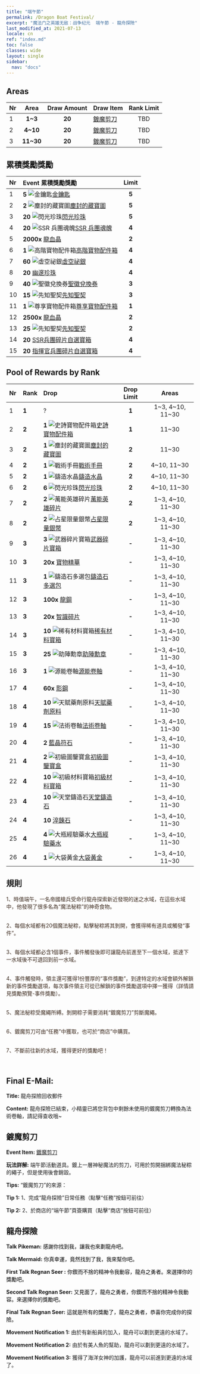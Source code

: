 ```yaml
---
title: "端午節"
permalink: /Dragon Boat Festival/
excerpt: "魔法门之英雄无敌：战争纪元  端午節 - 龍舟探險"
last_modified_at: 2021-07-13
locale: cn
ref: "index.md"
toc: false
classes: wide
layout: single
sidebar:
  nav: "docs"
---
```




## Areas

  |  Nr  | Area | Draw Amount | Draw Item | Rank Limit | 
  |:-----|:----:|:-----------:|:-----------|:----------:|
  | 1 | **1~3** | **20** | [鍍魔剪刀](/cn/Items/con_2175/) | TBD |
  | 2 | **4~10** | **20** | [鍍魔剪刀](/cn/Items/con_2175/) | TBD |
  | 3 | **11~30** | **20** | [鍍魔剪刀](/cn/Items/con_2175/) | TBD |


## 累積獎勵獎勵

  |  Nr  | Event 累積獎勵獎勵 | Limit |
  |:-----|:-------------|:-----:|
  | 1 | **5** ![金鑰匙](/images/t/i_tool_3041.png)[金鑰匙](/cn/Items/con_783/) | **5** |
  | 2 | **2** ![塵封的藏寶圖](/images/t/i_810102.png)[塵封的藏寶圖](/cn/Items/con_1156/) | **5** |
  | 3 | **20** ![閃光珍珠](/images/t/i_10013.png)[閃光珍珠](/cn/Items/con_527/) | **5** |
  | 4 | **20** ![SSR 兵團魂魄](/images/t/i_10021.png)[SSR 兵團魂魄](/cn/Items/con_535/) | **4** |
  | 5 |  **2000x** [龍血晶](/cn/Items/con_879/) | **2** |
  | 6 | **1** ![高階寶物配件箱](/images/t/i_907047.png)[高階寶物配件箱](/cn/Items/con_1507/) | **4** |
  | 7 | **60** ![虛空祕銀](/images/t/i_3075.png)[虛空祕銀](/cn/Items/con_817/) | **4** |
  | 8 | **20** [幽邃珍珠](/cn/Items/con_2135/) | **4** |
  | 9 | **40** ![聖徽兌換券](/images/t/i_10003.png)[聖徽兌換券](/cn/Items/con_513/) | **3** |
  | 10 | **15** ![先知聖契](/images/t/i_3074.png)[先知聖契](/cn/Items/con_816/) | **3** |
  | 11 | **1** ![尊享寶物配件箱](/images/t/i_906054.png)[尊享寶物配件箱](/cn/Items/con_1874/) | **1** |
  | 12 |  **2500x** [龍血晶](/cn/Items/con_879/) | **2** |
  | 13 | **25** ![先知聖契](/images/t/i_3074.png)[先知聖契](/cn/Items/con_816/) | **2** |
  | 14 | **20** [SSR兵團碎片自選寶箱](/cn/Items/con_2172/) | **4** |
  | 15 | **20** [指揮官兵團碎片自選寶箱](/cn/Items/con_2173/) | **4** |


## Pool of Rewards by Rank

  |  Nr  | Rank | Drop | Drop Limit | Areas |
  |:-----|:-----|:-----|:----------:|:-----:|
  | 1 | **1** | ? | **1** | 1~3, 4~10, 11~30 |
  | 2 | **2** | **1** ![史詩寶物配件箱](/images/t/i_907181.png)[史詩寶物配件箱](/cn/Items/con_1926/) | **1** | 11~30 |
  | 3 | **2** | **1** ![塵封的藏寶圖](/images/t/i_810102.png)[塵封的藏寶圖](/cn/Items/con_1156/) | **2** | 11~30 |
  | 4 | **2** | **1** ![戰術手冊](/images/t/i_994013.png)[戰術手冊](/cn/Items/unk_2115/) | **2** | 4~10, 11~30 |
  | 5 | **2** | **1** ![鑄造水晶](/images/t/artifact_41002.png)[鑄造水晶](/cn/Items/art_189/) | **2** | 4~10, 11~30 |
  | 6 | **2** | **6** ![閃光珍珠](/images/t/i_10013.png)[閃光珍珠](/cn/Items/con_527/) | **2** | 4~10, 11~30 |
  | 7 | **2** | **2** ![萬能英雄碎片](/images/t/i_tool_3002.png)[萬能英雄碎片](/cn/Items/her_358/) | **2** | 1~3, 4~10, 11~30 |
  | 8 | **2** | **2** ![占星限量銀幣](/images/t/artifact_41003.png)[占星限量銀幣](/cn/Items/con_969/) | **2** | 1~3, 4~10, 11~30 |
  | 9 | **3** | **3** ![武器碎片寶箱](/images/t/i_906044.png)[武器碎片寶箱](/cn/Items/con_1367/) | **-** | 1~3, 4~10, 11~30 |
  | 10 | **3** |  **20x** [寶物精華](/cn/Items/con_905/) | **-** | 1~3, 4~10, 11~30 |
  | 11 | **3** | **1** ![鑄造石多選包](/images/t/i_907094.png)[鑄造石多選包](/cn/Items/con_1480/) | **-** | 1~3, 4~10, 11~30 |
  | 12 | **3** |  **100x** [龍鋼](/cn/Items/con_880/) | **-** | 1~3, 4~10, 11~30 |
  | 13 | **3** |  **20x** [智識碎片](/cn/Items/con_911/) | **-** | 1~3, 4~10, 11~30 |
  | 14 | **3** | **10** ![稀有材料寶箱](/images/t/i_304001.png)[稀有材料寶箱](/cn/Items/con_757/) | **-** | 1~3, 4~10, 11~30 |
  | 15 | **3** | **25** ![助陣勳章](/images/t/i_994011.png)[助陣勳章](/cn/Items/unk_2116/) | **-** | 1~3, 4~10, 11~30 |
  | 16 | **3** | **1** ![源能卷軸](/images/t/i_backup_icon2.png)[源能卷軸](/cn/Items/con_830/) | **-** | 1~3, 4~10, 11~30 |
  | 17 | **4** |  **60x** [影鋼](/cn/Items/con_881/) | **-** | 1~3, 4~10, 11~30 |
  | 18 | **4** | **10** ![天賦藥劑原料](/images/t/i_3049.png)[天賦藥劑原料](/cn/Items/con_1120/) | **-** | 1~3, 4~10, 11~30 |
  | 19 | **4** | **15** ![法術卷軸](/images/t/i_tool_3004.png)[法術卷軸](/cn/Items/con_694/) | **-** | 1~3, 4~10, 11~30 |
  | 20 | **4** | **2** [藍晶符石](/cn/Items/con_716/) | **-** | 1~3, 4~10, 11~30 |
  | 21 | **4** | **2** ![初級圖鑒寶盒](/images/t/i_tujianhezi1.png)[初級圖鑒寶盒](/cn/Items/con_774/) | **-** | 1~3, 4~10, 11~30 |
  | 22 | **4** | **10** ![初級材料寶箱](/images/t/i_304002.png)[初級材料寶箱](/cn/Items/con_756/) | **-** | 1~3, 4~10, 11~30 |
  | 23 | **4** | **10** ![天堂鑄造石](/images/t/artifact_41001.png)[天堂鑄造石](/cn/Items/art_188/) | **-** | 1~3, 4~10, 11~30 |
  | 24 | **4** | **10** [淬鍊石](/cn/Items/con_814/) | **-** | 1~3, 4~10, 11~30 |
  | 25 | **4** | **4** ![大瓶經驗藥水](/images/t/i_502.png)[大瓶經驗藥水](/cn/Items/con_702/) | **-** | 1~3, 4~10, 11~30 |
  | 26 | **4** | **1** ![大袋黃金](/images/t/i_512.png)[大袋黃金](/cn/Items/con_714/) | **-** | 1~3, 4~10, 11~30 |


## 規則

  <span style="color: #3c2a1e">1、時值端午，一名帝國槍兵受命行龍舟探索新近發現的迷之水域，在這些水域中，他發現了很多名為“魔法秘粽”的神奇食物。</span><br/>

<br/>  <span style="color: #3c2a1e">2、每個水域都有20個魔法秘粽，點擊秘粽將其剝開，會獲得稀有道具或觸發“事件”。</span><br/>

<br/>  <span style="color: #3c2a1e">3、每個水域都必含1個事件，事件觸發後即可讓龍舟前進至下一個水域，抵達下一水域後不可退回到前一水域。</span><br/>

<br/>  <span style="color: #3c2a1e">4、事件觸發時，領主還可獲得1份豐厚的“事件獎勵”，到達特定的水域會額外解鎖新的事件獎勵選項，每次事件領主可從已解鎖的事件獎勵選項中擇一獲得（詳情請見獎勵預覽-事件獎勵）。</span><br/>

<br/>  <span style="color: #3c2a1e">5、魔法秘粽受魔繩所縛。剝開粽子需要消耗“鍍魔剪刀”剪斷魔繩。</span><br/>

<br/>  <span style="color: #3c2a1e">6、鍍魔剪刀可由“任務”中獲取，也可於“商店”中購買。</span><br/>

<br/>  <span style="color: #3c2a1e">7、不斷前往新的水域，獲得更好的獎勵吧！</span><br/>

<br/>

## Final E-Mail:

  **Title:** 龍舟探險回收郵件

  **Content:** 龍舟探險已結束，小精靈已將您背包中剩餘未使用的鍍魔剪刀轉換為法術卷軸，請記得查收哦~



## 鍍魔剪刀

  **Event Item:** [鍍魔剪刀](/cn/Items/con_2175/)

  **玩法詳解:** 端午節活動道具。鍍上一層神秘魔法的剪刀，可用於剪開捆綁魔法秘粽的繩子，但是使用後會銷毀。

  **Tips:** “鍍魔剪刀”的來源：

  **Tip 1:** 1、完成“龍舟探險”日常任務（點擊“任務”按鈕可前往）

  **Tip 2:** 2、於商店的“端午節”頁簽購買（點擊“商店”按鈕可前往）



## 龍舟探險

  **Talk Pikeman:** <span style="color: #000000">感謝你找到我，讓我也來劃龍舟吧。</span>

  **Talk Mermaid:** <span style="color: #000000">你真幸運，竟然找到了我，我來幫你吧。</span>

  **First Talk Regnan Seer :** <span style="color: #000000">你鍥而不捨的精神令我動容，龍舟之勇者。來選擇你的獎勵吧。</span>

  **Second Talk Regnan Seer:** <span style="color: #000000">又見面了，龍舟之勇者，你鍥而不捨的精神令我動容。來選擇你的獎勵吧。</span>

  **Final Talk Regnan Seer:** <span style="color: #000000">這就是所有的獎勵了，龍舟之勇者，恭喜你完成你的探險。</span>

  **Movement Notification 1:** 由於有新船員的加入，龍舟可以劃到更遠的水域了。

  **Movement Notification 2:** 由於有美人魚的幫助，龍舟可以劃到更遠的水域了。

  **Movement Notification 3:** 獲得了海洋女神的加護，龍舟可以前進到更遠的水域了。

